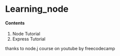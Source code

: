 # Learning_node

#### Contents

1. Node Tutorial
2. Express Tutorial

thanks to node.j course on youtube by freecodecamp
